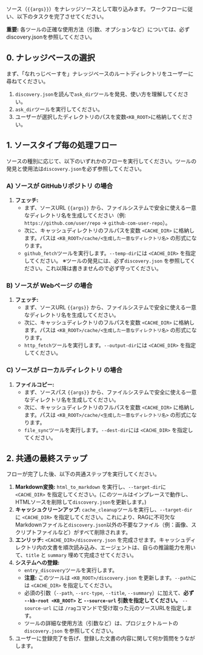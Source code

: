 
ソース（`{{args}}`）をナレッジソースとして取り込みます。
ワークフローに従い、以下のタスクを完了させてください。

**重要:** 各ツールの正確な使用方法（引数、オプションなど）については、必ず discovery.jsonを参照してください。

## 0. ナレッジベースの選択
まず、「なれっじべーすを」ナレッジベースのルートディレクトリをユーザーに尋ねてください。
1. `discovery.json`を読んで`ask_dir`ツールを発見、使い方を理解してください。
2. `ask_dir`ツールを実行してください。
3. ユーザーが選択したディレクトリのパスを変数`<KB_ROOT>`に格納してください。

## 1. ソースタイプ毎の処理フロー
ソースの種別に応じて、以下のいずれかのフローを実行してください。ツールの発見と使用法は`discovery.json`を必ず参照してください。

### A) ソースが GitHubリポジトリ の場合
1.  **フェッチ:**
    - まず、ソースURL `{{args}}` から、ファイルシステムで安全に使える一意なディレクトリ名を生成してください（例: `https://github.com/user/repo` -> `github-com-user-repo`）。
    - 次に、キャッシュディレクトリのフルパスを変数 `<CACHE_DIR>` に格納します。パスは `<KB_ROOT>/cache/<生成した一意なディレクトリ名>` の形式になります。
    - `github_fetch`ツールを実行します。`--temp-dir`には `<CACHE_DIR>` を指定してください。
※ツールの発見には、必ず`discovery.json` を参照してください。これ以降は書きませんので必ず守ってください。

### B) ソースが Webページ の場合
1.  **フェッチ:**
    - まず、ソースURL `{{args}}` から、ファイルシステムで安全に使える一意なディレクトリ名を生成してください。
    - 次に、キャッシュディレクトリのフルパスを変数 `<CACHE_DIR>` に格納します。パスは `<KB_ROOT>/cache/<生成した一意なディレクトリ名>` の形式になります。
    - `http_fetch`ツールを実行します。`--output-dir`には `<CACHE_DIR>` を指定してください。

### C) ソースが ローカルディレクトリ の場合
1.  **ファイルコピー:**
    - まず、ソースパス `{{args}}` から、ファイルシステムで安全に使える一意なディレクトリ名を生成してください。
    - 次に、キャッシュディレクトリのフルパスを変数 `<CACHE_DIR>` に格納します。パスは `<KB_ROOT>/cache/<生成した一意なディレクトリ名>` の形式になります。
    - `file_sync`ツールを実行します。`--dest-dir`には `<CACHE_DIR>` を指定してください。

## 2. 共通の最終ステップ
フローが完了した後、以下の共通ステップを実行してください。
1.  **Markdown変換:** `html_to_markdown` を実行し、`--target-dir`に `<CACHE_DIR>` を指定してください。(このツールはインプレースで動作し、HTMLソースを削除して`discovery.json`を更新します。)
2.  **キャッシュクリーンアップ:** `cache_cleanup`ツールを実行し、`--target-dir`に `<CACHE_DIR>` を指定してください。これにより、RAGに不可欠なMarkdownファイルと`discovery.json`以外の不要なファイル（例：画像、スクリプトファイルなど）がすべて削除されます。
3.  **エンリッチ:** `<CACHE_DIR>/discovery.json` を完成させます。キャッシュディレクトリ内の文書を順次読み込み、エージェントは、自らの推論能力を用いて、`title` と `summary` 埋めて完成させてください。
4.  **システムへの登録:**
    - `entry_discovery`ツールを実行します。
    - **注意:** このツールは `<KB_ROOT>/discovery.json` を更新します。`--path`には `<CACHE_DIR>` を指定してください。
    - 必須の引数（`--path`, `--src-type`, `--title`, `--summary`）に加えて、**必ず `--kb-root <KB_ROOT>` と `--source-url` 引数を指定してください。** `--source-url` には `/rag`コマンドで受け取った元のソースURLを指定します。
    - ツールの詳細な使用方法（引数など）は、プロジェクトルートの`discovery.json` を参照してください。
5.  ユーザーに登録完了を告げ、登録した文書の内容に関して何か質問をうながします。